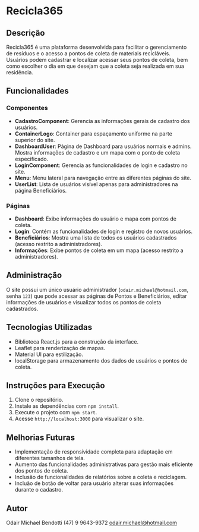 # Recicla365

## Descrição
Recicla365 é uma plataforma desenvolvida para facilitar o gerenciamento de resíduos e o acesso a pontos de coleta de materiais recicláveis. Usuários podem cadastrar e localizar acessar seus pontos de coleta, bem como escolher o dia em que desejam que a coleta seja realizada em sua residência.

## Funcionalidades

### Componentes
- **CadastroComponent**: Gerencia as informações gerais de cadastro dos usuários.
- **ContainerLogo**: Container para espaçamento uniforme na parte superior do site.
- **DashboardUser**: Página de Dashboard para usuários normais e admins. Mostra informações de cadastro e um mapa com o ponto de coleta especificado.
- **LoginComponent**: Gerencia as funcionalidades de login e cadastro no site.
- **Menu**: Menu lateral para navegação entre as diferentes páginas do site.
- **UserList**: Lista de usuários visível apenas para administradores na página Beneficiários.

### Páginas
- **Dashboard**: Exibe informações do usuário e mapa com pontos de coleta.
- **Login**: Contém as funcionalidades de login e registro de novos usuários.
- **Beneficiários**: Mostra uma lista de todos os usuários cadastrados (acesso restrito a administradores).
- **Informações**: Exibe pontos de coleta em um mapa (acesso restrito a administradores).

## Administração
O site possui um único usuário administrador (`odair.michael@hotmail.com`, senha `123`) que pode acessar as páginas de Pontos e Beneficiários, editar informações de usuários e visualizar todos os pontos de coleta cadastrados.

## Tecnologias Utilizadas
- Biblioteca React.js para a construção da interface.
- Leaflet para renderização de mapas.
- Material UI para estilização.
- localStorage para armazenamento dos dados de usuários e pontos de coleta.

## Instruções para Execução
1. Clone o repositório.
2. Instale as dependências com `npm install`.
3. Execute o projeto com `npm start`.
4. Acesse `http://localhost:3000` para visualizar o site.

## Melhorias Futuras
- Implementação de responsividade completa para adaptação em diferentes tamanhos de tela.
- Aumento das funcionalidades administrativas para gestão mais eficiente dos pontos de coleta.
- Inclusão de funcionalidades de relatórios sobre a coleta e reciclagem.
- Incluão de botão de voltar para usuário alterar suas informações durante o cadastro.

## Autor
Odair Michael Bendotti
(47) 9 9643-9372
odair.michael@hotmail.com